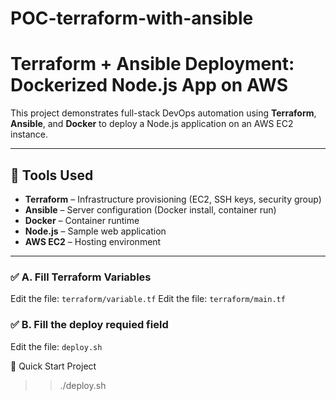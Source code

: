 # POC-terraform-with-ansible

# Terraform + Ansible Deployment: Dockerized Node.js App on AWS
This project demonstrates full-stack DevOps automation using **Terraform**, **Ansible**, and **Docker** to deploy a Node.js application on an AWS EC2 instance.

---

## 🔧 Tools Used

- **Terraform** – Infrastructure provisioning (EC2, SSH keys, security group)
- **Ansible** – Server configuration (Docker install, container run)
- **Docker** – Container runtime
- **Node.js** – Sample web application
- **AWS EC2** – Hosting environment
---

### ✅ A. Fill Terraform Variables

Edit the file: `terraform/variable.tf`
Edit the file: `terraform/main.tf`

### ✅ B. Fill the deploy requied field

Edit the file: `deploy.sh`

🚀 Quick Start Project

>> ./deploy.sh

